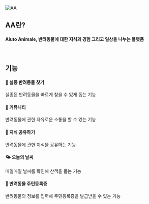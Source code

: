 ![AA](https://github.com/user-attachments/assets/285664df-7513-4dcd-89bf-03e740efa079)
<h2>
  AA란?
</h2>
<h4>
  Aiuto Animale, 반려동물에 대한 지식과 경험 그리고 일상을 나누는 플랫폼
</h4>
<br/>
<h2>
  기능
</h2>
<h4>
  📢 실종 반려동물 찾기
</h4>
<div>
  실종된 반려동물을 빠르게 찾을 수 있게 돕는 기능
</div>
<h4>
  📍 커뮤니티
</h4>
<div>
  반려동물에 관한 자유로운 소통을 할 수 있는 기능
</div>
<h4>
  🎈 지식 공유하기
</h4>
<div>
  반려동물에 관한 지식을 공유하는 기능
</div>
<h4>
  🌤️ 오늘의 날씨
</h4>
<div>
  매일매일 날씨를 확인해 산책을 돕는 기능
</div>
<h4>
  📜 반려동물 주민등록증
</h4>
<div>
  반려동물의 정보를 입력해 주민등록증을 발급받을 수 있는 기능
</div>
